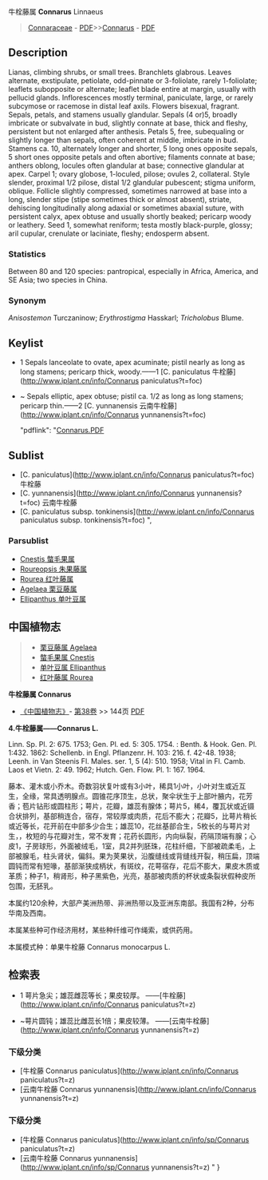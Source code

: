 牛栓藤属 **Connarus** Linnaeus

> [Connaraceae](http://www.iplant.cn/info/Connaraceae?t=foc) - [PDF](http://www.iplant.cn/foc/pdf/Connaraceae.pdf)>>[Connarus](http://www.iplant.cn/info/Connarus?t=foc) - [PDF](http://www.iplant.cn/foc/pdf/Connarus.pdf)

## Description

Lianas, climbing shrubs, or small trees. Branchlets glabrous. Leaves alternate, exstipulate, petiolate, odd-pinnate or 3-foliolate, rarely 1-foliolate; leaflets subopposite or alternate; leaflet blade entire at margin, usually with pellucid glands. Inflorescences mostly terminal, paniculate, large, or rarely subcymose or racemose in distal leaf axils. Flowers bisexual, fragrant. Sepals, petals, and stamens usually glandular. Sepals (4 or)5, broadly imbricate or subvalvate in bud, slightly connate at base, thick and fleshy, persistent but not enlarged after anthesis. Petals 5, free, subequaling or slightly longer than sepals, often coherent at middle, imbricate in bud. Stamens ca. 10, alternately longer and shorter, 5 long ones opposite sepals, 5 short ones opposite petals and often abortive; filaments connate at base; anthers oblong, locules often glandular at base; connective glandular at apex. Carpel 1; ovary globose, 1-loculed, pilose; ovules 2, collateral. Style slender, proximal 1/2 pilose, distal 1/2 glandular pubescent; stigma uniform, oblique. Follicle slightly compressed, sometimes narrowed at base into a long, slender stipe (stipe sometimes thick or almost absent), striate, dehiscing longitudinally along adaxial or sometimes abaxial suture, with persistent calyx, apex obtuse and usually shortly beaked; pericarp woody or leathery. Seed 1, somewhat reniform; testa mostly black-purple, glossy; aril cupular, crenulate or laciniate, fleshy; endosperm absent.

### Statistics
Between 80 and 120 species: pantropical, especially in Africa, America, and SE Asia; two species in China.

### Synonym
*Anisostemon* Turczaninow; *Erythrostigma* Hasskarl; *Tricholobus* Blume.


## Keylist

* 1 Sepals lanceolate to ovate, apex acuminate; pistil nearly as long as long stamens; pericarp thick, woody.——1  [C. paniculatus 牛栓藤](http://www.iplant.cn/info/Connarus paniculatus?t=foc)
* ~ Sepals elliptic, apex obtuse; pistil ca. 1/2 as long as long stamens; pericarp thin.——2  [C. yunnanensis 云南牛栓藤](http://www.iplant.cn/info/Connarus yunnanensis?t=foc)

  "pdflink": "[Connarus.PDF](http://www.iplant.cn/foc/pdf/Connarus.pdf)

## Sublist

* [C.  paniculatus](http://www.iplant.cn/info/Connarus paniculatus?t=foc)
 牛栓藤
* [C.  yunnanensis](http://www.iplant.cn/info/Connarus yunnanensis?t=foc)
 云南牛栓藤
* [C.  paniculatus subsp. tonkinensis](http://www.iplant.cn/info/Connarus paniculatus subsp. tonkinensis?t=foc) ",

### Parsublist

* [Cnestis  螫毛果属](http://www.iplant.cn/info/Cnestis?t=foc)
* [Roureopsis  朱果藤属](http://www.iplant.cn/info/Roureopsis?t=foc)
* [Rourea  红叶藤属](http://www.iplant.cn/info/Rourea?t=foc)
* [Agelaea  栗豆藤属](Agelaea-栗豆藤属.md)
* [Ellipanthus  单叶豆属](http://www.iplant.cn/info/Ellipanthus?t=foc)


## 中国植物志

> * [栗豆藤属  Agelaea](Agelaea-栗豆藤属.md)
> * [螫毛果属  Cnestis](http://www.iplant.cn/info/Cnestis?t=z)
> * [单叶豆属  Ellipanthus](http://www.iplant.cn/info/Ellipanthus?t=z)
> * [红叶藤属  Rourea](http://www.iplant.cn/info/Rourea?t=z)


**牛栓藤属 Connarus**

* [《中国植物志》](http://www.iplant.cn/frps)- [第38卷](http://www.iplant.cn/frps/vol/38) >> 144页 [PDF](http://www.iplant.cn/frps/pdf/38/144y.pdf)


**4.牛栓藤属——Connarus L.**

Linn. Sp. Pl. 2: 675. 1753; Gen. Pl. ed. 5: 305. 1754. : Benth. & Hook. Gen. Pl. 1:432. 1862: Schellenb. in Engl. Pflanzenr. H. 103: 216. f. 42-48. 1938; Leenh. in Van Steenis Fl. Males. ser. 1, 5 (4): 510. 1958; Vital in Fl. Camb. Laos et Vietn. 2: 49. 1962; Hutch. Gen. Flow. Pl. 1: 167. 1964.

藤本、灌木或小乔木。奇数羽状复叶或有3小叶，稀具1小叶，小叶对生或近互生，全缘，常具透明腺点。圆锥花序顶生，总状，聚伞状生于上部叶腋内，花芳香；苞片钻形或圆柱形；萼片，花瓣，雄蕊有腺体；萼片5，稀4，覆瓦状或近镊合状排列，基部稍连合，宿存，常较厚或肉质，花后不膨大；花瓣5，比萼片稍长或近等长，花开前在中部多少合生；雄蕊10，花丝基部合生，5枚长的与萼片对生，，枚短的与花瓣对生，常不发育；花药长圆形，内向纵裂，药隔顶端有腺；心皮1，子房球形，外面被绒毛，1室，具2并列胚珠，花柱纤细，下部被疏柔毛，上部被腺毛，柱头肾状，偏斜。果为荚果状，沿腹缝线或背缝线开裂，稍压扁，顶端圆钝而常有短喙，基部渐狭成柄状，有斑纹，花萼宿存，花后不膨大，果皮木质或革质；种子1，稍肾形，种子黑紫色，光亮，基部被肉质的杯状或条裂状假种皮所包围，无胚乳。

本属约120余种，大部产美洲热带、非洲热带以及亚洲东南部。我国有2种，分布华南及西南。

本属某些种可作经济用材，某些种纤维可作绳索，或供药用。

本属模式种：单果牛栓藤 Connarus monocarpus L.

## 检索表

* 1 萼片急尖；雄蕊雌蕊等长；果皮较厚。 ——[牛栓藤](http://www.iplant.cn/info/Connarus paniculatus?t=z)

* ~萼片圆钝；雄蕊比雌蕊长1倍；果皮较薄。 ——[云南牛栓藤](http://www.iplant.cn/info/Connarus yunnanensis?t=z)

### 下级分类
* [牛栓藤  Connarus paniculatus](http://www.iplant.cn/info/Connarus paniculatus?t=z)
* [云南牛栓藤  Connarus yunnanensis](http://www.iplant.cn/info/Connarus yunnanensis?t=z)

### 下级分类
* [牛栓藤  Connarus paniculatus](http://www.iplant.cn/info/sp/Connarus paniculatus?t=z)
* [云南牛栓藤  Connarus yunnanensis](http://www.iplant.cn/info/sp/Connarus yunnanensis?t=z)
"
}